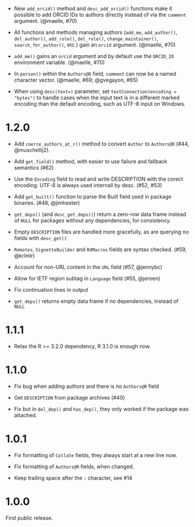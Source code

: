 
* New `add_orcid()` method and `desc_add_orcid()` functions make it possible to add ORCID IDs to authors directly instead of via the `comment` argument. (@maelle, #70) 

* All functions and methods managing authors (`add_me`, `add_author()`, `del_author()`, `add_role()`, `del_role()`, `change_maintainer()`, `search_for_author()`, etc.) gain an `orcid` argument. (@maelle, #70) 
     
* `add_me()` gains an `orcid` argument and by default use the `ORCID_ID` environment variable. (@maelle, #70)

* In `person()` within the `Authors@R` field, `comment` can now be a named character vector. (@maelle, #69; @gvegayon, #65)

* When using `desc(text=)` parameter, set `textConnection(encoding =
  "bytes")` to handle cases when the input text is in a different marked
  encoding than the default encoding, such as UTF-8 input on Windows.

# 1.2.0

* Add `coerce_authors_at_r()` method to convert `Author` to 
  `Authors@R` (#44, @muschellij2).
  
* Add `get_field()` method, with easier to use failure and fallback
  semantics (#62)

* Use the `Encoding` field to read and write DESCRIPTION with the
  corect encoding. UTF-8 is always used internall by desc. (#52, #53)

* Add `get_built()` function to parse the Built field used in package
  binaries. (#48, @jimhester)

* `get_deps()` (and `desc_get_deps()`) return a zero-row data frame
  instead of `NULL` for packages without any dependencies, for consistency.

* Empty `DESCRIPTION` files are handled more gracefully, as are querying
  no fields with `desc_get()`

* `Remotes`, `VignetteBuilder` and `RdMacros` fields are syntax checked.
  (#59, @krlmlr)

* Account for non-URL content in the `URL` field (#57, @jennybc)

* Allow for IETF region subtag in `Language` field (#55, @jeroen)

* Fix continuation lines in output

* `get_deps()` returns empty data frame if no dependencies, instead of
  `NULL`

# 1.1.1

* Relax the R >= 3.2.0 dependency, R 3.1.0 is enough now.

# 1.1.0

* Fix bug when adding authors and there is no `Authors@R` field

* Get `DESCRIPTION` from package archives (#40)

* Fix but in `del_dep()` and `has_dep()`, they only worked if the package
  was attached.

# 1.0.1

* Fix formatting of `Collate` fields, they always start at a new line now.

* Fix formatting of `Authors@R` fields, when changed.

* Keep trailing space after the `:` character, see #14

# 1.0.0

First public release.
